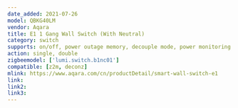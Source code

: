 ```yaml
---
date_added: 2021-07-26
model: QBKG40LM
vendor: Aqara
title: E1 1 Gang Wall Switch (With Neutral)
category: switch
supports: on/off, power outage memory, decouple mode, power monitoring
action: single, double
zigbeemodel: ['lumi.switch.b1nc01']
compatible: [z2m, deconz]
mlink: https://www.aqara.com/cn/productDetail/smart-wall-switch-e1
link: 
link2: 
link3: 
---
```

